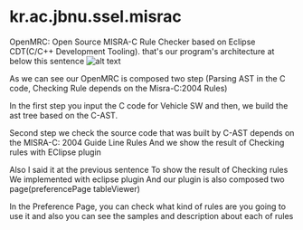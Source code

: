 # kr.ac.jbnu.ssel.misrac
OpenMRC: Open Source MISRA-C Rule Checker based on Eclipse CDT(C/C++ Development Tooling).
that's our program's architecture at below this sentence
![alt text](https://github.com/stkim123/kr.ac.jbnu.ssel.misrac/blob/master/ScreenShot1.PNG)

As we can see our OpenMRC is composed two step (Parsing AST in the C code, Checking Rule depends on the Misra-C:2004 Rules)

In the first step you input the C code for Vehicle SW and then, we build the ast tree based on the C-AST.

Second step we check the source code that was built by C-AST depends on the MISRA-C: 2004 Guide Line Rules
And we show the result of Checking rules with EClipse plugin

Also I said it at the previous sentence To show the result of Checking rules We implemented with eclipse plugin
And our plugin is also composed two page(preferencePage tableViewer)

In the Preference Page, you can check what kind of rules are you going to use it and also you can see the samples and description about each of rules
